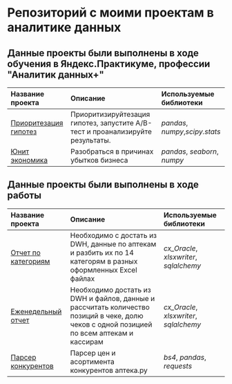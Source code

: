 # Репозиторий с моими проектам в аналитике данных


## Данные проекты были выполнены в ходе обучения в Яндекс.Практикуме, профессии "Аналитик данных+"

| Название проекта | Описание | Используемые библиотеки | 
| :---------------------- | :---------------------- | :---------------------- |
| [Приоритезация гипотез](educational_projects/AB_test/ab_test.ipynb) | Приоритизируйтезация гипотез, запустите A/B-тест и проанализируйте результаты.| *pandas*, *numpy*,*scipy.stats* |
| [Юнит экономика](educational_projects/unity_economy/ltv_roi.ipynb)| Разобраться в причинах убытков бизнеса | *pandas*, *seaborn*, *numpy*|

## Данные проекты были выполнены в ходе работы

| Название проекта | Описание | Используемые библиотеки | 
| :---------------------- | :---------------------- | :---------------------- |
| [Отчет по категориям](working_project/report_by_category/rep_by_category.ipynb) | Необходимо с достать из DWH, данные по аптекам  и разбить их по 14 категорям в разных оформленных Excel файлах| *cx_Oracle*, *xlsxwriter*, *sqlalchemy*|
| [Еженедельный отчет](working_project/weekly_report/kpc.ipynb) | Необходимо достать из DWH и файлов, данные и рассчитать количество позиций в чеке, долю чеков с одной позицией по всем аптекам и кассирам | *cx_Oracle*, *xlsxwriter*, *sqlalchemy*|
| [Парсер конкурентов](working_project/parser/parser.ipynb) | Парсер цен и асортимента конкурентов аптека.ру  | *bs4*, *pandas*, *requests*|